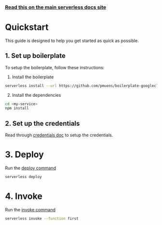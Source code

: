 <!--
title: Serverless Framework - Google Cloud Functions Guide - Quickstart
menuText: Quickstart
menuOrder: 2
description: Get started with Google Cloud Functions in 5 minutes or less
layout: Doc
-->

<!-- DOCS-SITE-LINK:START automatically generated  -->
### [Read this on the main serverless docs site](https://www.serverless.com/framework/docs/providers/google/guide/intro)
<!-- DOCS-SITE-LINK:END -->

# Quickstart

This guide is designed to help you get started as quick as possible.

## 1. Set up boilerplate

To setup the boilerplate, follow these instructions:

1. Install the boilerplate

```bash
serverless install --url https://github.com/pmuens/boilerplate-googlecloudfunctions-nodejs --name <my-service>
```

2. Install the dependencies

```bash
cd <my-service>
npm install
```

## 2. Set up the credentials

Read through [credentials doc](./credentials.md) to setup the credentials.

# 3. Deploy

Run the [deploy command](../cli-reference/deploy.md)

```bash
serverless deploy
```

# 4. Invoke

Run the [invoke command](../cli-reference/invoke.md)

```bash
serverless invoke --function first
```
